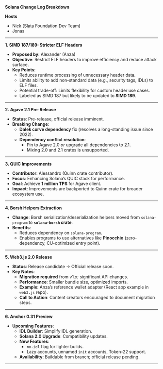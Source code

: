**Solana Change Log Breakdown**  

**Hosts**  
- Nick (Slata Foundation Dev Team)  
- Jonas  

---

**1. SIMD 187/189: Stricter ELF Headers**  
- **Proposed by**: Alexander (Anza)  
- **Objective**: Restrict ELF headers to improve efficiency and reduce attack surface.  
- **Key Points**:  
  - Reduces runtime processing of unnecessary header data.  
  - Limits ability to add non-standard data (e.g., security tags, IDLs) to ELF files.  
  - Potential trade-off: Limits flexibility for custom header use cases.  
  - Labeled as SIMD 187 but likely to be updated to **SIMD 189**.  

---

**2. Agave 2.1 Pre-Release**  
- **Status**: Pre-release, official release imminent.  
- **Breaking Change**:  
  - **Dalek curve dependency** fix (resolves a long-standing issue since 2022).  
  - **Dependency conflict resolution**:  
    - Pin to Agave 2.0 *or* upgrade all dependencies to 2.1.  
    - Mixing 2.0 and 2.1 crates is unsupported.  

---

**3. QUIC Improvements**  
- **Contributor**: Alessandro (Quinn crate contributor).  
- **Focus**: Enhancing Solana’s QUIC stack for performance.  
- **Goal**: Achieve **1 million TPS** for Agave client.  
- **Impact**: Improvements are backported to Quinn crate for broader ecosystem use.  

---

**4. Borsh Helpers Extraction**  
- **Change**: Borsh serialization/deserialization helpers moved from `solana-program` to **`solana-borsh` crate**.  
- **Benefits**:  
  - Reduces dependency on `solana-program`.  
  - Enables programs to use alternatives like **Pinocchio** (zero-dependency, CU-optimized entry point).  

---

**5. Web3.js 2.0 Release**  
- **Status**: Release candidate → Official release soon.  
- **Key Notes**:  
  - **Migration required** from v1.x; significant API changes.  
  - **Performance**: Smaller bundle size, optimized imports.  
  - **Example**: Anza’s reference wallet adapter (React app example in `web3.js` repo).  
  - **Call to Action**: Content creators encouraged to document migration steps.  

---

**6. Anchor 0.31 Preview**  
- **Upcoming Features**:  
  - **IDL Builder**: Simplify IDL generation.  
  - **Solana 2.0 Upgrade**: Compatibility updates.  
  - **New Features**:  
    - `no-idl` flag for lighter builds.  
    - Lazy accounts, unnamed `init` accounts, Token-22 support.  
  - **Availability**: Buildable from branch; official release pending.  

---

